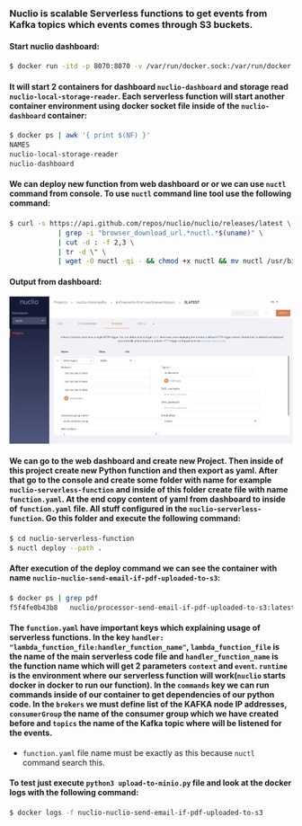 ### Nuclio is scalable Serverless functions to get events from Kafka topics which events comes through S3 buckets.

#### Start nuclio dashboard:
```bash
$ docker run -itd -p 8070:8070 -v /var/run/docker.sock:/var/run/docker.sock -v /tmp:/tmp --name nuclio-dashboard quay.io/nuclio/dashboard:stable-amd64
```

#### It will start 2 containers for dashboard `nuclio-dashboard` and storage read `nuclio-local-storage-reader`. Each serverless function will start another container environment using docker socket file inside of the `nuclio-dashboard` container:
```bash
$ docker ps | awk '{ print $(NF) }'
NAMES
nuclio-local-storage-reader
nuclio-dashboard
```

#### We can deploy new function from web dashboard or or we can use `nuctl` command from console. To use `nuctl` command line tool use the following command:
```bash
$ curl -s https://api.github.com/repos/nuclio/nuclio/releases/latest \
			| grep -i "browser_download_url.*nuctl.*$(uname)" \
			| cut -d : -f 2,3 \
			| tr -d \" \
			| wget -O nuctl -qi - && chmod +x nuctl && mv nuctl /usr/bin/
```

#### Output from dashboard:
![Nuclio Interface](images/nuclio-dashboard.png)

#### We can go to the web dashboard and create new Project. Then inside of this project create new Python function and then export as yaml. After that go to the console and create some folder with name for example `nuclio-serverless-function` and inside of this folder create file with name `function.yaml`. At the end copy content of yaml from dashboard to inside of `function.yaml` file. All stuff configured in the `nuclio-serverless-function`. Go this folder and execute the following command:
```bash
$ cd nuclio-serverless-function
$ nuctl deploy --path .
```

#### After execution of the deploy command we can see the container with name `nuclio-nuclio-send-email-if-pdf-uploaded-to-s3`:
```bash
$ docker ps | grep pdf
f5f4fe0b43b8   nuclio/processor-send-email-if-pdf-uploaded-to-s3:latest   "processor"              8 minutes ago    Up 8 minutes (healthy)    0.0.0.0:49153->8080/tcp          nuclio-nuclio-send-email-if-pdf-uploaded-to-s3
```

#### The `function.yaml` have important keys which explaining usage of serverless functions. In the key `handler: "lambda_function_file:handler_function_name"`, `lambda_function_file` is the name of the main serverless code file and `handler_function_name` is the function name which will get 2 parameters `context` and `event`. `runtime` is the environment where our serverless function will work(`nuclio` starts docker in docker to run our function). In the `commands` key we can run commands inside of our container to get dependencies of our python code. In the `brokers` we must define list of the KAFKA node IP addresses, `consumerGroup` the name of the consumer group which we have created before and `topics` the name of the Kafka topic where will be listened for the events.
- `function.yaml` file name must be exactly as this because `nuctl` command search this. 

#### To test just execute `python3 upload-to-minio.py` file and look at the docker logs with the following command:
```bash
$ docker logs -f nuclio-nuclio-send-email-if-pdf-uploaded-to-s3
```
